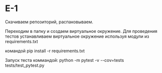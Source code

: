 # E-1
Скачиваем репозиторий, распаковываем.

Переходим в папку и создаем виртуальное окружение.
Для проведения тестов устанавливаем виртуальное окружение используя модули из requirements.txt

командой pip install -r requirements.txt

Запуск теста коммандой: python -m pytest -v --cov=tests  tests/test_pytest.py
